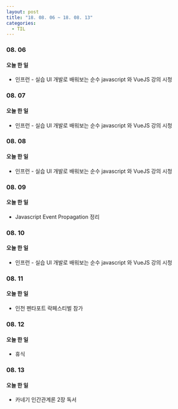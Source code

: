 ```yaml
---
layout: post
title: "18. 08. 06 ~ 18. 08. 13"
categories:
  - TIL
---
```


### 08. 06
#### 오늘 한 일
- 인프런 - 실습 UI 개발로 배워보는 순수 javascript 와 VueJS 강의 시청

### 08. 07
#### 오늘 한 일
- 인프런 - 실습 UI 개발로 배워보는 순수 javascript 와 VueJS 강의 시청

### 08. 08
#### 오늘 한 일
- 인프런 - 실습 UI 개발로 배워보는 순수 javascript 와 VueJS 강의 시청

### 08. 09
#### 오늘 한 일
- Javascript Event Propagation 정리

### 08. 10
#### 오늘 한 일
- 인프런 - 실습 UI 개발로 배워보는 순수 javascript 와 VueJS 강의 시청

### 08. 11
#### 오늘 한 일
- 인천 펜타포트 락페스티벌 참가

### 08. 12
#### 오늘 한 일
- 휴식

### 08. 13
#### 오늘 한 일
- 카네기 인간관계론 2장 독서
